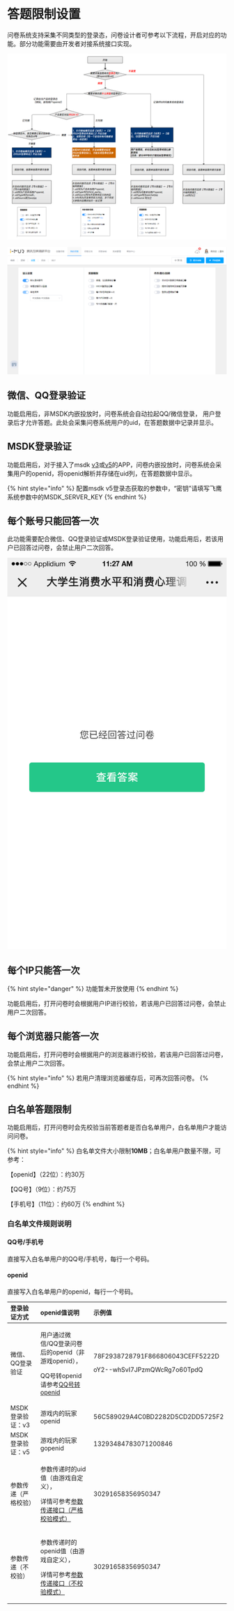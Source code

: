 # 答题限制设置

问卷系统支持采集不同类型的登录态，问卷设计者可参考以下流程，开启对应的功能。部分功能需要由开发者对接系统接口实现。

![](../../.gitbook/assets/image%20%2814%29.png)

![&#x7B54;&#x9898;&#x9650;&#x5236;&#x8BBE;&#x7F6E;](../../.gitbook/assets/image%20%28202%29.png)

## 微信、QQ登录验证

功能启用后，非MSDK内嵌投放时，问卷系统会自动拉起QQ/微信登录， 用户登录后才允许答题。此处会采集问卷系统用户的uid，在答题数据中记录并显示。

## MSDK登录验证

功能启用后，对于接入了msdk [v3](https://imur.gitbook.io/help_center/api-wen-dang/msdkv3-deng-lu-tai-cai-ji)或[v5](https://imur.gitbook.io/help_center/api-wen-dang/msdkv5-deng-lu-tai-cai-ji)的APP，问卷内嵌投放时，问卷系统会采集用户的openid，将openid解析并存储在uid列，在答题数据中显示。

{% hint style="info" %}
配置msdk v5登录态获取的参数中，“密钥”请填写飞鹰系统参数中的MSDK\_SERVER\_KEY
{% endhint %}

## 每个账号只能回答一次

此功能需要配合微信、QQ登录验证或MSDK登录验证使用，功能启用后，若该用户已回答过问卷，会禁止用户二次回答。

![&#x91CD;&#x590D;&#x7B54;&#x9898;&#x63D0;&#x793A;](../../.gitbook/assets/image%20%28390%29.png)

## 每个IP只能答一次

{% hint style="danger" %}
功能暂未开放使用
{% endhint %}

功能启用后，打开问卷时会根据用户IP进行校验，若该用户已回答过问卷，会禁止用户二次回答。

## 每个浏览器只能答一次

功能启用后，打开问卷时会根据用户的浏览器进行校验，若该用户已回答过问卷，会禁止用户二次回答。

{% hint style="info" %}
若用户清理浏览器缓存后，可再次回答问卷。
{% endhint %}

## 白名单答题限制

功能启用后，打开问卷时会先校验当前答题者是否白名单用户，白名单用户才能访问问卷。

{% hint style="info" %}
白名单文件大小限制**10MB**；白名单用户数量不限，可参考：

【openid】（22位）：约30万

【QQ号】（9位）：约75万

【手机号】（11位）：约60万
{% endhint %}

### 白名单文件规则说明

#### QQ号/手机号

直接写入白名单用户的QQ号/手机号，每行一个号码。

#### openid

直接写入白名单用户的openid，每行一个号码。

<table>
  <thead>
    <tr>
      <th style="text-align:left">&#x767B;&#x5F55;&#x9A8C;&#x8BC1;&#x65B9;&#x5F0F;</th>
      <th style="text-align:left">openid&#x503C;&#x8BF4;&#x660E;</th>
      <th style="text-align:left">&#x793A;&#x4F8B;&#x503C;</th>
    </tr>
  </thead>
  <tbody>
    <tr>
      <td style="text-align:left">&#x5FAE;&#x4FE1;&#x3001;QQ&#x767B;&#x5F55;&#x9A8C;&#x8BC1;</td>
      <td style="text-align:left">
        <p>&#x7528;&#x6237;&#x901A;&#x8FC7;&#x5FAE;&#x4FE1;/QQ&#x767B;&#x5F55;&#x95EE;&#x5377;&#x540E;&#x7684;openid&#xFF08;&#x975E;&#x6E38;&#x620F;openid&#xFF09;&#xFF0C;</p>
        <p>QQ&#x53F7;&#x8F6C;openid&#x8BF7;&#x53C2;&#x8003;<a href="https://imur.gitbook.io/help_center/chang-jian-wen-ti/uidopenid-zhuan-huan-qq-hao#fu-lu-openid-shi-shen-me-ying-yong-nei-yong-hu-shen-fen-de-wei-yi-biao-shi">QQ&#x53F7;&#x8F6C;openid</a>
        </p>
      </td>
      <td style="text-align:left">
        <p>78F2938728791F866806043CEFF5222D</p>
        <p>oY2--whSvI7JPzmQWcRg7o60TpdQ</p>
      </td>
    </tr>
    <tr>
      <td style="text-align:left">MSDK&#x767B;&#x5F55;&#x9A8C;&#x8BC1;&#xFF1A;v3</td>
      <td style="text-align:left">&#x6E38;&#x620F;&#x5185;&#x7684;&#x73A9;&#x5BB6;openid</td>
      <td style="text-align:left">56C589029A4C0BD2282D5CD2DD5725F2</td>
    </tr>
    <tr>
      <td style="text-align:left">MSDK&#x767B;&#x5F55;&#x9A8C;&#x8BC1;&#xFF1A;v5</td>
      <td style="text-align:left">&#x6E38;&#x620F;&#x5185;&#x7684;&#x73A9;&#x5BB6;gopenid</td>
      <td style="text-align:left">13293484783071200846</td>
    </tr>
    <tr>
      <td style="text-align:left">&#x53C2;&#x6570;&#x4F20;&#x9012;&#xFF08;&#x4E25;&#x683C;&#x6821;&#x9A8C;&#xFF09;</td>
      <td
      style="text-align:left">
        <p>&#x53C2;&#x6570;&#x4F20;&#x9012;&#x65F6;&#x7684;uid&#x503C;&#xFF08;&#x7531;&#x6E38;&#x620F;&#x81EA;&#x5B9A;&#x4E49;&#xFF09;&#xFF0C;</p>
        <p>&#x8BE6;&#x60C5;&#x53EF;&#x53C2;&#x8003;<a href="../../api-wen-dang/fei-msdk-deng-lu-tai-chuan-di-jie-kou.md">&#x53C2;&#x6570;&#x4F20;&#x9012;&#x63A5;&#x53E3;&#xFF08;&#x4E25;&#x683C;&#x6821;&#x9A8C;&#x6A21;&#x5F0F;&#xFF09;</a>
        </p>
        </td>
        <td style="text-align:left">30291658356950347</td>
    </tr>
    <tr>
      <td style="text-align:left">&#x53C2;&#x6570;&#x4F20;&#x9012;&#xFF08;&#x4E0D;&#x6821;&#x9A8C;&#xFF09;</td>
      <td
      style="text-align:left">
        <p>&#x53C2;&#x6570;&#x4F20;&#x9012;&#x65F6;&#x7684;openid&#x503C;&#xFF08;&#x7531;&#x6E38;&#x620F;&#x81EA;&#x5B9A;&#x4E49;&#xFF09;&#xFF0C;</p>
        <p>&#x8BE6;&#x60C5;&#x53EF;&#x53C2;&#x8003;<a href="../../api-wen-dang/can-shu-chuan-di-jie-kou-bu-xiao-yan-mo-shi.md">&#x53C2;&#x6570;&#x4F20;&#x9012;&#x63A5;&#x53E3;&#xFF08;&#x4E0D;&#x6821;&#x9A8C;&#x6A21;&#x5F0F;&#xFF09;</a>
        </p>
        </td>
        <td style="text-align:left">30291658356950347</td>
    </tr>
  </tbody>
</table>

